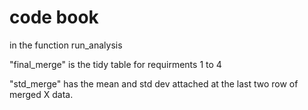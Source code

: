 # code book

in the function run_analysis

"final_merge" is the tidy table for requirments 1 to 4

"std_merge"   has the mean and std dev attached at the last two row of merged X data. 


